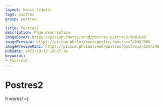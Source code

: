 ```yaml
---
layout: basic.liquid
tags: postres
group: postres

title: Postres2
description: Page description
imageCover: https://picsum.photos/seed/postres!postres2/960/640
imagePreview: https://picsum.photos/seed/postres!postres2/640/560
imagePreviewMini: https://picsum.photos/seed/postres!postres2/320/240
pubDate: 2022-10-12 10:47:14
keywords:
- Postres2
---
```


# Postres2

It works! =)
